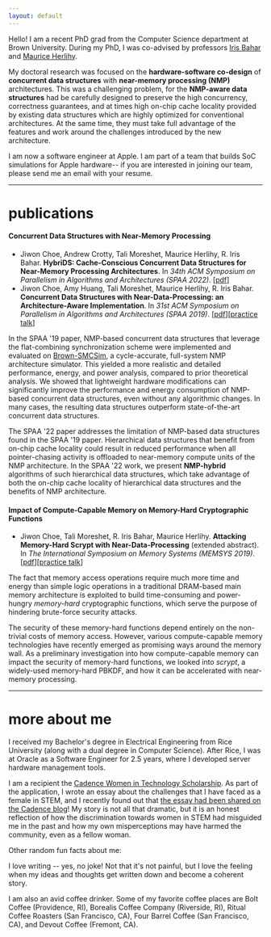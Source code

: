 ```yaml
---
layout: default
---
```


Hello! I am a recent PhD grad from the Computer Science department at Brown University.
During my PhD, I was co-advised by professors [Iris Bahar](https://people.mines.edu/ribahar/) and [Maurice Herlihy](http://cs.brown.edu/~mph/).

My doctoral research was focused on the **hardware-software co-design** of **concurrent data structures** with **near-memory processing (NMP)** architectures.
This was a challenging problem, for the **NMP-aware data structures** had be carefully designed to preserve the high concurrency, correctness guarantees, and at times high on-chip cache locality provided by existing data structures which are highly optimized for conventional architectures. At the same time, they must take full advantage of the features and work around the challenges introduced by the new architecture. 

I am now a software engineer at Apple. I am part of a team that builds SoC simulations for Apple hardware-- if you are interested in joining our team, please send me an email with your resume.


* * *

# publications

#### Concurrent Data Structures with Near-Memory Processing
* Jiwon Choe, Andrew Crotty, Tali Moreshet, Maurice Herlihy, R. Iris Bahar. **HybriDS: Cache-Conscious Concurrent Data Structures for Near-Memory Processing Architectures**. In _34th ACM Symposium on Parallelism in Algorithms and Architectures (SPAA 2022)_. [[pdf](spaa2022-choe.pdf)]
* Jiwon Choe, Amy Huang, Tali Moreshet, Maurice Herlihy, R. Iris Bahar. **Concurrent Data Structures with Near-Data-Processing: an Architecture-Aware Implementation**. In _31st ACM Symposium on Parallelism in Algorithms and Architectures (SPAA 2019)_. [[pdf](spaa19-choe.pdf)][[practice talk](https://youtu.be/trjnYpnq8t4)]

In the SPAA '19 paper, NMP-based concurrent data structures that leverage the flat-combining synchronization scheme were implemented and evaluated on [Brown-SMCSim](https://github.com/jiwon-choe/Brown-SMCSim), a cycle-accurate, full-system NMP architecture simulator. 
This yielded a more realistic and detailed performance, energy, and power analysis, compared to prior theoretical analysis. We showed that lightweight hardware modifications can significantly improve the performance and energy consumption of NMP-based concurrent data structures, even without any algorithmic changes. In many cases, the resulting data structures outperform state-of-the-art concurrent data structures.

The SPAA '22 paper addresses the limitation of NMP-based data structures found in the SPAA '19 paper. Hierarchical data structures that benefit from on-chip cache locality could result in reduced performance when all pointer-chasing activity is offloaded to near-memory compute units of the NMP architecture. In the SPAA '22 work, we present **NMP-hybrid** algorithms of such hierarchical data structures, which take advantage of both the on-chip cache locality of hierarchical data structures and the benefits of NMP architecture.


#### Impact of Compute-Capable Memory on Memory-Hard Cryptographic Functions

* Jiwon Choe, Tali Moreshet, R. Iris Bahar, Maurice Herlihy. **Attacking Memory-Hard Scrypt with Near-Data-Processing** (extended abstract). In _The International Symposium on Memory Systems (MEMSYS 2019)_. [[pdf](memsys19-choe.pdf)][[practice talk](https://youtu.be/94dx7xmZBAM)]

The fact that memory access operations require much more time and energy than simple logic operations in a traditional DRAM-based main memory architecture is exploited to build time-consuming and power-hungry _memory-hard_ cryptographic functions, which serve the purpose of hindering brute-force security attacks. 

The security of these memory-hard functions depend entirely on the non-trivial costs of memory access. However, various compute-capable memory technologies have recently emerged as promising ways around the memory wall. As a preliminary investigation into how compute-capable memory can impact the security of memory-hard functions, we looked into _scrypt_, a widely-used memory-hard PBKDF, and how it can be accelerated with near-memory processing. 

* * *

# more about me

I received my Bachelor's degree in Electrical Engineering from Rice University (along with a dual degree in Computer Science). After Rice, I was at Oracle as a Software Engineer for 2.5 years, where I developed server hardware management tools. 

I am a recipient the [Cadence Women in Technology Scholarship](https://community.cadence.com/cadence_blogs_8/b/insights-culture/posts/the-cadence-women-in-technology-scholarship-winners). As part of the application, I wrote an essay about the challenges that I have faced as a female in STEM, and I recently found out that [the essay had been shared on the Cadence blog](https://community.cadence.com/cadence_blogs_8/b/on-the-beat/posts/insights-from-the-cadence-women-in-technology-scholarship-winners)! 
My story is not all that dramatic, but it is an honest reflection of how the discrimination towards women in STEM had misguided me in the past and how my own misperceptions may have harmed the community, even as a fellow woman. 

Other random fun facts about me:

I love writing -- yes, no joke! Not that it's not painful, but I love the feeling when my ideas and thoughts get written down and become a coherent story. 

I am also an avid coffee drinker. Some of my favorite coffee places are Bolt Coffee (Providence, RI), Borealis Coffee Company (Riverside, RI), Ritual Coffee Roasters (San Francisco, CA), Four Barrel Coffee (San Francisco, CA), and Devout Coffee (Fremont, CA).

<!---I received my Bachelor's degree from [Rice University](http://www.rice.edu/), where I studied Electrical Engineering and Computer Science. 
Before coming to Brown, I was at Oracle for 2.5 years, where I worked as a Software Engineer developing server hardware management tools. 

Text can be **bold**, _italic_, or ~~strikethrough~~.

[Link to another page](./another-page.html).

There should be whitespace between paragraphs.

There should be whitespace between paragraphs. We recommend including a README, or a file with information about your project.

# Header 1

This is a normal paragraph following a header. GitHub is a code hosting platform for version control and collaboration. It lets you and others work together on projects from anywhere.

## Header 2

> This is a blockquote following a header.
>
> When something is important enough, you do it even if the odds are not in your favor.

### Header 3

```js
// Javascript code with syntax highlighting.
var fun = function lang(l) {
  dateformat.i18n = require('./lang/' + l)
  return true;
}
```

```ruby
# Ruby code with syntax highlighting
GitHubPages::Dependencies.gems.each do |gem, version|
  s.add_dependency(gem, "= #{version}")
end
```

#### Header 4

*   This is an unordered list following a header.
*   This is an unordered list following a header.
*   This is an unordered list following a header.

##### Header 5

1.  This is an ordered list following a header.
2.  This is an ordered list following a header.
3.  This is an ordered list following a header.

###### Header 6

| head1        | head two          | three |
|:-------------|:------------------|:------|
| ok           | good swedish fish | nice  |
| out of stock | good and plenty   | nice  |
| ok           | good `oreos`      | hmm   |
| ok           | good `zoute` drop | yumm  |

### There's a horizontal rule below this.

* * *

### Here is an unordered list:

*   Item foo
*   Item bar
*   Item baz
*   Item zip

### And an ordered list:

1.  Item one
1.  Item two
1.  Item three
1.  Item four

### And a nested list:

- level 1 item
  - level 2 item
  - level 2 item
    - level 3 item
    - level 3 item
- level 1 item
  - level 2 item
  - level 2 item
  - level 2 item
- level 1 item
  - level 2 item
  - level 2 item
- level 1 item

### Small image

![Octocat](https://assets-cdn.github.com/images/icons/emoji/octocat.png)

### Large image

![Branching](https://guides.github.com/activities/hello-world/branching.png)


### Definition lists can be used with HTML syntax.

<dl>
<dt>Name</dt>
<dd>Godzilla</dd>
<dt>Born</dt>
<dd>1952</dd>
<dt>Birthplace</dt>
<dd>Japan</dd>
<dt>Color</dt>
<dd>Green</dd>
</dl>

```
Long, single-line code blocks should not wrap. They should horizontally scroll if they are too long. This line should be long enough to demonstrate this.
```

```
The final element.
```
--->
